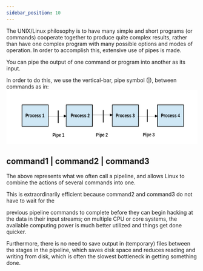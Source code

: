 ```yaml
---
sidebar_position: 10
---
```


The UNIX/Linux philosophy is to have many simple and short programs (or commands) cooperate together to produce quite complex results, rather than have one complex program with many possible options and modes of operation. In order to accomplish this, extensive use of pipes is made. 

You can pipe the output of one command or program into another as its input.

In order to do this, we use the vertical-bar, pipe symbol (|), between commands as in:
 ![](img/pipe.png)
## command1 | command2 | command3
The above represents what we often call a pipeline, and allows Linux to combine the actions of several commands into one. 

This is extraordinarily efficient because command2 and command3 do not have to wait for the 

previous pipeline commands to complete before they can begin hacking at the data in their input streams; on multiple CPU or core systems, the available computing power is much better utilized and things get done quicker.

Furthermore, there is no need to save output in (temporary) files between the stages in the pipeline, which saves disk space and reduces reading and writing from disk, which is often the slowest bottleneck in getting something done.

